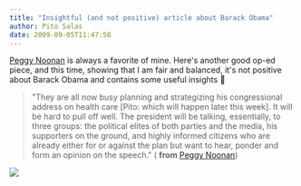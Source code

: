 ```yaml
---
title: "Insightful (and not positive) article about Barack Obama"
author: Pito Salas
date: 2009-09-05T11:47:58
---
```




[Peggy
Noonan](<http://online.wsj.com/article/SB10001424052970204731804574391153099885242.html>)
is always a favorite of mine. Here's another good op-ed piece, and this time,
showing that I am fair and balanced, it's not positive about Barack Obama and
contains some useful insights 🙂

> "They are all now busy planning and strategizing his congressional address
> on health care [Pito: which will happen later this week]. It will be hard to
> pull off well. The president will be talking, essentially, to three groups:
> the political elites of both parties and the media, his supporters on the
> ground, and highly informed citizens who are already either for or against
> the plan but want to hear, ponder and form an opinion on the speech." (
> **from** [Peggy
> Noonan](<http://online.wsj.com/article/SB10001424052970204731804574391153099885242.html>))

![](https://i0.wp.com/img.zemanta.com/pixy.gif?w=584)


